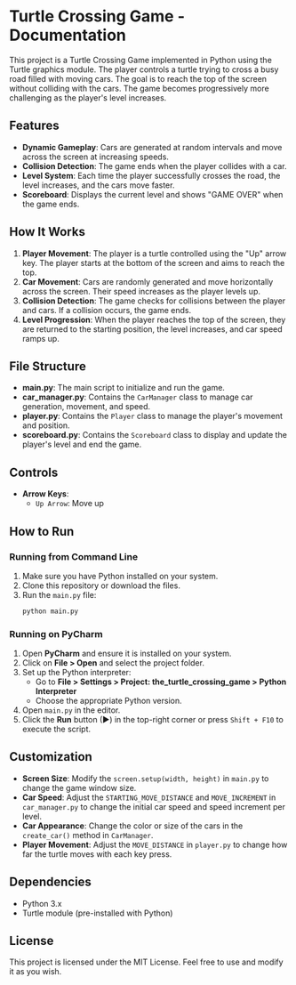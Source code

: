 # Turtle Crossing Game - Documentation

This project is a Turtle Crossing Game implemented in Python using the Turtle graphics module. The player controls a turtle trying to cross a busy road filled with moving cars. The goal is to reach the top of the screen without colliding with the cars. The game becomes progressively more challenging as the player's level increases.

## Features

- **Dynamic Gameplay**: Cars are generated at random intervals and move across the screen at increasing speeds.
- **Collision Detection**: The game ends when the player collides with a car.
- **Level System**: Each time the player successfully crosses the road, the level increases, and the cars move faster.
- **Scoreboard**: Displays the current level and shows "GAME OVER" when the game ends.

## How It Works

1. **Player Movement**: The player is a turtle controlled using the "Up" arrow key. The player starts at the bottom of the screen and aims to reach the top.
2. **Car Movement**: Cars are randomly generated and move horizontally across the screen. Their speed increases as the player levels up.
3. **Collision Detection**: The game checks for collisions between the player and cars. If a collision occurs, the game ends.
4. **Level Progression**: When the player reaches the top of the screen, they are returned to the starting position, the level increases, and car speed ramps up.

## File Structure

- **main.py**: The main script to initialize and run the game.
- **car_manager.py**: Contains the `CarManager` class to manage car generation, movement, and speed.
- **player.py**: Contains the `Player` class to manage the player's movement and position.
- **scoreboard.py**: Contains the `Scoreboard` class to display and update the player's level and end the game.

## Controls

- **Arrow Keys**:
  - `Up Arrow`: Move up

## How to Run

### Running from Command Line
1. Make sure you have Python installed on your system.
2. Clone this repository or download the files.
3. Run the `main.py` file:
   ```bash
   python main.py
   ```

### Running on PyCharm  
1. Open **PyCharm** and ensure it is installed on your system.  
2. Click on **File > Open** and select the project folder.  
3. Set up the Python interpreter:  
   - Go to **File > Settings > Project: the_turtle_crossing_game > Python Interpreter**  
   - Choose the appropriate Python version.  
4. Open `main.py` in the editor.  
5. Click the **Run** button (▶) in the top-right corner or press `Shift + F10` to execute the script.   

## Customization

- **Screen Size**: Modify the `screen.setup(width, height)` in `main.py` to change the game window size.
- **Car Speed**: Adjust the `STARTING_MOVE_DISTANCE` and `MOVE_INCREMENT` in `car_manager.py` to change the initial car speed and speed increment per level.
- **Car Appearance**: Change the color or size of the cars in the `create_car()` method in `CarManager`.
- **Player Movement**: Adjust the `MOVE_DISTANCE` in `player.py` to change how far the turtle moves with each key press.

## Dependencies

- Python 3.x
- Turtle module (pre-installed with Python)

## License

This project is licensed under the MIT License. Feel free to use and modify it as you wish.

